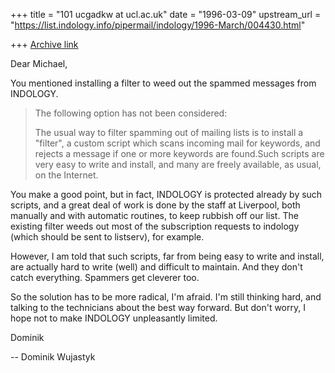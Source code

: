+++
title = "101 ucgadkw at ucl.ac.uk"
date = "1996-03-09"
upstream_url = "https://list.indology.info/pipermail/indology/1996-March/004430.html"

+++
[Archive link](https://list.indology.info/pipermail/indology/1996-March/004430.html)

Dear Michael,

You mentioned installing a filter to weed out the spammed messages from
INDOLOGY.  

>The following option has not been considered:
>
>The usual way to filter spamming out of mailing lists is to install a
>"filter", a custom script which scans incoming mail for keywords, and
>rejects a message if one or more keywords are found.Such scripts are very
>easy to write and install, and many are freely available, as usual, on the
>Internet. 

You make a good point, but in fact, INDOLOGY is protected already by such
scripts, and a great deal of work is done by the staff at Liverpool, both
manually and with automatic routines, to keep rubbish off our list.  The
existing filter weeds out most of the subscription requests to indology (which
should be sent to listserv), for example.

However, I am told that such scripts, far from being easy to write and install,
are actually hard to write (well) and difficult to maintain.  And they don't
catch everything.  Spammers get cleverer too.

So the solution has to be more radical, I'm afraid.  I'm still thinking hard,
and talking to the technicians about the best way forward.  But don't worry, I
hope not to make INDOLOGY unpleasantly limited.

Dominik 

--
Dominik Wujastyk







